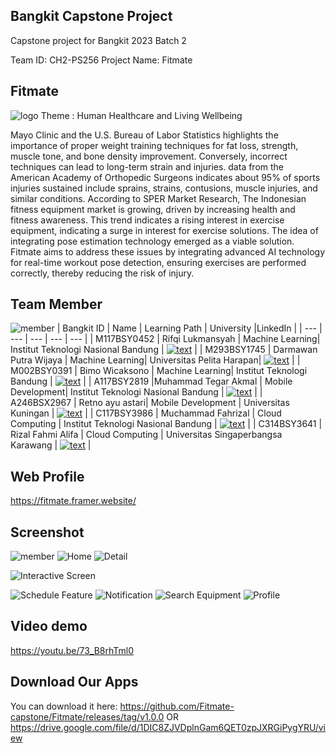 ## Bangkit Capstone Project
Capstone project for Bangkit 2023 Batch 2

Team ID: CH2-PS256 
Project Name: Fitmate

## Fitmate 
![logo](https://ik.imagekit.io/RifqiLukmansyah/Group%202.png?updatedAt=1703212721973)
Theme             : Human Healthcare and Living Wellbeing

Mayo Clinic and the U.S. Bureau of Labor Statistics highlights the importance of proper weight training techniques for fat loss, strength, muscle tone, and bone density improvement. Conversely, incorrect techniques can lead to long-term strain and injuries. data from the American Academy of Orthopedic Surgeons indicates about 95% of sports injuries sustained include sprains, strains, contusions, muscle injuries, and similar conditions. According to SPER Market Research, The Indonesian fitness equipment market is growing, driven by increasing health and fitness awareness. This trend indicates a rising interest in exercise equipment, indicating a surge in interest for exercise solutions. The idea of integrating pose estimation technology emerged as a viable solution. Fitmate aims to address these issues by integrating advanced AI technology for real-time workout pose detection, ensuring exercises are performed correctly, thereby reducing the risk of injury.

## Team Member 
![member](https://ik.imagekit.io/RifqiLukmansyah/Fitmate%20(38).png?updatedAt=1703211706718)
| Bangkit ID | Name | Learning Path | University |LinkedIn |
| ---      | ---       | ---       | ---       | ---       |
| M117BSY0452 | Rifqi Lukmansyah | Machine Learning| Institut Teknologi Nasional Bandung | [![text](https://img.shields.io/badge/LinkedIn-0077B5?style=for-the-badge&logo=linkedin&logoColor=white)](https://www.linkedin.com/in/rifqilukmansyah) |
| M293BSY1745 | Darmawan Putra Wijaya | Machine Learning| Universitas Pelita Harapan| [![text](https://img.shields.io/badge/LinkedIn-0077B5?style=for-the-badge&logo=linkedin&logoColor=white)](https://www.linkedin.com/in/darmawan-wijaya-37a678209/) |
| M002BSY0391 | Bimo Wicaksono  | Machine Learning|	Institut Teknologi Bandung  | [![text](https://img.shields.io/badge/LinkedIn-0077B5?style=for-the-badge&logo=linkedin&logoColor=white)](https://www.linkedin.com/in/bimows/) |
| A117BSY2819 |Muhammad Tegar Akmal | Mobile Development| Institut Teknologi Nasional Bandung | [![text](https://img.shields.io/badge/LinkedIn-0077B5?style=for-the-badge&logo=linkedin&logoColor=white)](https://www.linkedin.com/in/muhammad-tegar-akmal-985818273/) |
| A246BSX2967 | Retno ayu astari| Mobile Development | Universitas Kuningan | [![text](https://img.shields.io/badge/LinkedIn-0077B5?style=for-the-badge&logo=linkedin&logoColor=white)](https://id.linkedin.com/in/retno-ayu-astari-4548a3294) |
| C117BSY3986 | Muchammad Fahrizal | Cloud Computing | 	Institut Teknologi Nasional Bandung | [![text](https://img.shields.io/badge/LinkedIn-0077B5?style=for-the-badge&logo=linkedin&logoColor=white)](https://www.linkedin.com/in/muchammad-fahrizal/) |
| C314BSY3641 | Rizal Fahmi Alifa |  Cloud Computing | Universitas Singaperbangsa Karawang | [![text](https://img.shields.io/badge/LinkedIn-0077B5?style=for-the-badge&logo=linkedin&logoColor=white)](https://www.linkedin.com/in/rizal-fahmi-alifa-a2a4b41ba/) |

## Web Profile
https://fitmate.framer.website/

## Screenshot
![member](https://ik.imagekit.io/RifqiLukmansyah/Fitmate%20(39).png?updatedAt=1703211703805)
![Home](https://ik.imagekit.io/akutegar/akutegar/fitmate/home.png?updatedAt=1702980369826)
![Detail](https://ik.imagekit.io/akutegar/akutegar/fitmate/detail.png?updatedAt=1702980509261)







![Interactive Screen](https://ik.imagekit.io/akutegar/akutegar/fitmate/interactive_gif_compressed.gif?updatedAt=1702985212059)


![Schedule Feature](https://ik.imagekit.io/akutegar/akutegar/fitmate/schedule_feature.png?updatedAt=1702980378326)
![Notification](https://ik.imagekit.io/akutegar/akutegar/fitmate/notification.png?updatedAt=1702981229938)
![Search Equipment](https://ik.imagekit.io/akutegar/akutegar/fitmate/search_equiment.png?updatedAt=1702980454074)
![Profile](https://ik.imagekit.io/akutegar/akutegar/fitmate/profile.png?updatedAt=1702980481576)

## Video demo

https://youtu.be/73_B8rhTml0

## Download Our Apps

You can download it here:   https://github.com/Fitmate-capstone/Fitmate/releases/tag/v1.0.0 OR https://drive.google.com/file/d/1DIC8ZJVDplnGam6QET0zpJXRGiPygYRU/view
## 
